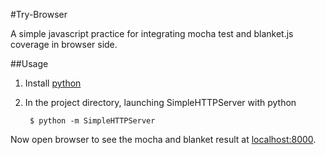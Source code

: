 #Try-Browser

A simple javascript practice for integrating mocha test and blanket.js coverage in browser side.

##Usage

1. Install [python](http://www.python.org)

2. In the project directory, launching SimpleHTTPServer with python

        $ python -m SimpleHTTPServer

  Now open browser to see the mocha and blanket result at [localhost:8000](http://localhost:8000).